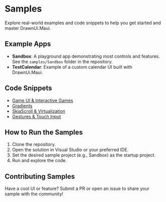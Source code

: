 # Samples

Explore real-world examples and code snippets to help you get started and master DrawnUi.Maui.

## Example Apps
- **Sandbox**: A playground app demonstrating most controls and features. See the `samples/Sandbox` folder in the repository.
- **TestCalendar**: Example of a custom calendar UI built with DrawnUi.Maui.

## Code Snippets
- [Game UI & Interactive Games](advanced/game-ui.md)
- [Gradients](advanced/gradients.md)
- [SkiaScroll & Virtualization](advanced/skiascroll.md)
- [Gestures & Touch Input](advanced/gestures.md)

## How to Run the Samples
1. Clone the repository.
2. Open the solution in Visual Studio or your preferred IDE.
3. Set the desired sample project (e.g., Sandbox) as the startup project.
4. Run and explore the code.

## Contributing Samples
Have a cool UI or feature? Submit a PR or open an issue to share your sample with the community!
